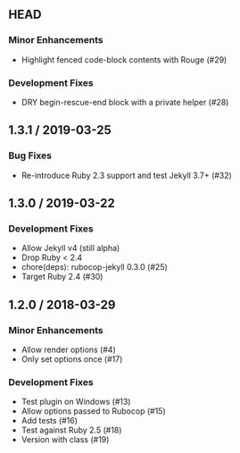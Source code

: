 ## HEAD

### Minor Enhancements

  * Highlight fenced code-block contents with Rouge (#29)

### Development Fixes

  * DRY begin-rescue-end block with a private helper (#28)

## 1.3.1 / 2019-03-25

### Bug Fixes

  * Re-introduce Ruby 2.3 support and test Jekyll 3.7+ (#32)

## 1.3.0 / 2019-03-22

### Development Fixes

  * Allow Jekyll v4 (still alpha)
  * Drop Ruby < 2.4
  * chore(deps): rubocop-jekyll 0.3.0 (#25)
  * Target Ruby 2.4 (#30)

## 1.2.0 / 2018-03-29

### Minor Enhancements

  * Allow render options (#4)
  * Only set options once (#17)

### Development Fixes

  * Test plugin on Windows (#13)
  * Allow options passed to Rubocop (#15)
  * Add tests (#16)
  * Test against Ruby 2.5 (#18)
  * Version with class (#19)
